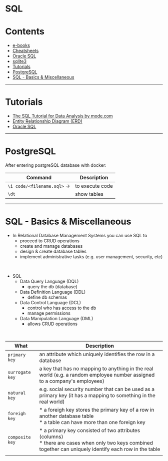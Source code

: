 # SQL

Contents
=======================
* [e-books](https://github.com/dimi-fn/Various-Data-Science-Scripts/tree/main/Databases/SQL/e-books)
* [Cheatsheets](https://github.com/dimi-fn/Various-Data-Science-Scripts/tree/main/Databases/SQL/Cheatsheets)
* [Oracle SQL](https://github.com/dimi-fn/Various-Data-Science-Scripts/tree/main/Databases/SQL/Oracle%20SQL)
* [sqlite3](https://github.com/dimi-fn/Various-Data-Science-Scripts/tree/main/Databases/SQL/sqlite3)
* [Tutorials](#tutorials)
* [PostgreSQL](#postgresql)
* [SQL - Basics & Miscellaneous](#sql---basics--miscellaneous)

-------------------------

# Tutorials

* [The SQL Tutorial for Data Analysis by mode.com](https://mode.com/sql-tutorial/introduction-to-sql/)
* [Entity Relationship Diagram (ERD)](https://www.youtube.com/watch?v=QpdhBUYk7Kk&ab_channel=Lucidchart)
* [Oracle SQL](https://github.com/dimi-fn/Various-Data-Science-Scripts/tree/main/Databases/SQL/Oracle%20SQL)


-----------------

# PostgreSQL

After entering postgreSQL database with docker:

|Command|Description|
|--------|---------|
| `\i code/<filename.sql>` ->| to execute code |
| `\dt`| show tables|

-----------------

# SQL - Basics & Miscellaneous


* In Relational Database Management Systems you can use SQL to
    * proceed to CRUD operations
    * create and manage databases
    * design & create database tables
    * implement administrative tasks (e.g. user management, security, etc)

<br>

* SQL
    * Data Query Language (DQL)    
        * query the db (database)
    * Data Definition Language (DDL)        
        * define db schemas
    * Data Control Language (DCL)
        * control who has access to the db
        * manage permissions
    * Data Manipulation Language (DML)
        * allows CRUD operations

<br>    

|What|Description|
|--------|---------|
| `primary key`| an attribute which uniquely identifies the row in a database |
|`surrogate key`|a key that has no mapping to anything in the real world (e.g. a random employee number assigned to a company's employees)|
| `natural key`|e.g. social security number that can be used as a primary key (it has a mapping to something in the real world) |
| `foreigh key`| * a foreigh key stores the primary key of a row in another database table<br>* a table can have more than one foreign key |
|`composite key` | * a primary key consisted of two attributes (columns)<br>* there are cases when only two keys combined together can uniquely identify each row in the table |  
| | |
